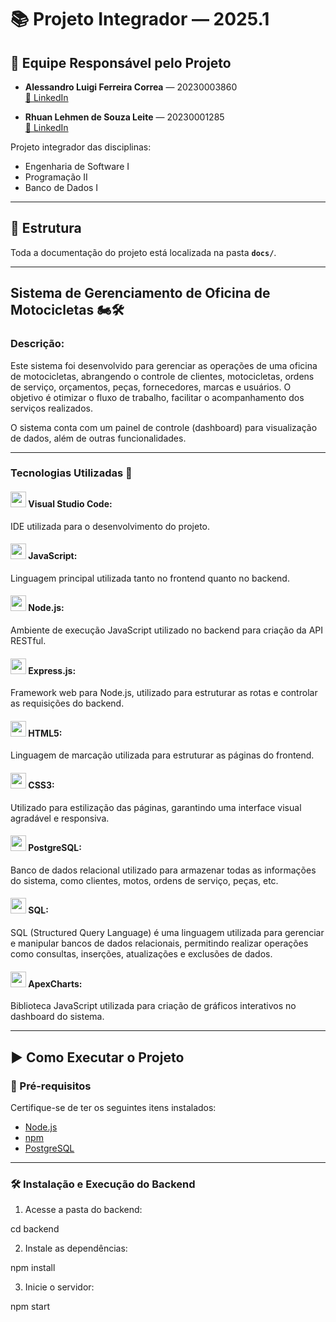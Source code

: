# 📚 Projeto Integrador — 2025.1

## 👥 Equipe Responsável pelo Projeto

- **Alessandro Luigi Ferreira Correa** — 20230003860  
 [🔗 LinkedIn](https://www.linkedin.com/in/alessandro-corr%C3%AAa-644551223/)

- **Rhuan Lehmen de Souza Leite** — 20230001285  
 [🔗 LinkedIn](https://www.linkedin.com/in/rhuan-leite/)

Projeto integrador das disciplinas:

- Engenharia de Software I  
- Programação II  
- Banco de Dados I

---

## 📁 Estrutura

Toda a documentação do projeto está localizada na pasta **`docs/`**.

---

## Sistema de Gerenciamento de Oficina de Motocicletas 🏍️🛠️

### Descrição:
Este sistema foi desenvolvido para gerenciar as operações de uma oficina de motocicletas, abrangendo o controle de clientes, motocicletas, ordens de serviço, orçamentos, peças, fornecedores, marcas e usuários. O objetivo é otimizar o fluxo de trabalho, facilitar o acompanhamento dos serviços realizados.

O sistema conta com um painel de controle (dashboard) para visualização de dados, além de outras funcionalidades.

---

### **Tecnologias Utilizadas 📎**

#### <img src="https://cdn.jsdelivr.net/gh/devicons/devicon@latest/icons/vscode/vscode-original.svg" width="25" height="25"> Visual Studio Code:
IDE utilizada para o desenvolvimento do projeto.

#### <img src="https://cdn.jsdelivr.net/gh/devicons/devicon@latest/icons/javascript/javascript-original.svg" width="25" height="25" /> JavaScript:
Linguagem principal utilizada tanto no frontend quanto no backend.

#### <img src="https://cdn.jsdelivr.net/gh/devicons/devicon@latest/icons/nodejs/nodejs-original.svg" width="25" height="25" /> Node.js:
Ambiente de execução JavaScript utilizado no backend para criação da API RESTful.

#### <img src="https://cdn.jsdelivr.net/gh/devicons/devicon@latest/icons/express/express-original.svg" width="25" height="25" /> Express.js:
Framework web para Node.js, utilizado para estruturar as rotas e controlar as requisições do backend.

#### <img src="https://cdn.jsdelivr.net/gh/devicons/devicon@latest/icons/html5/html5-original-wordmark.svg" width="25" height="25" /> HTML5:
Linguagem de marcação utilizada para estruturar as páginas do frontend.

#### <img src="https://cdn.jsdelivr.net/gh/devicons/devicon@latest/icons/css3/css3-original-wordmark.svg" width="25" height="25" /> CSS3:
Utilizado para estilização das páginas, garantindo uma interface visual agradável e responsiva.

#### <img src="https://cdn.jsdelivr.net/gh/devicons/devicon@latest/icons/postgresql/postgresql-original.svg" width="25" height="25" /> PostgreSQL:
Banco de dados relacional utilizado para armazenar todas as informações do sistema, como clientes, motos, ordens de serviço, peças, etc.

#### <img src="https://cdn.jsdelivr.net/gh/devicons/devicon@latest/icons/mysql/mysql-original-wordmark.svg" width="25" height="25" /> SQL:
SQL (Structured Query Language) é uma linguagem utilizada para gerenciar e manipular bancos de dados relacionais, permitindo realizar operações como consultas, inserções, atualizações e exclusões de dados.

#### <img src="https://apexcharts.com/media/apexcharts-logo.png" width="25" height="25" /> ApexCharts:
Biblioteca JavaScript utilizada para criação de gráficos interativos no dashboard do sistema.

---

## ▶️ Como Executar o Projeto

### 🔧 Pré-requisitos

Certifique-se de ter os seguintes itens instalados:

- [Node.js](https://nodejs.org/)
- [npm](https://www.npmjs.com/)
- [PostgreSQL](https://www.postgresql.org/)

---

### 🛠️ Instalação e Execução do Backend

1. Acesse a pasta do backend:

cd backend

2. Instale as dependências:

npm install

3. Inicie o servidor:

npm start

